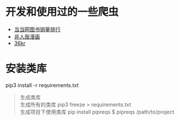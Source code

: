 # 开发和使用过的一些爬虫
- [当当网图书销量排行](https://github.com/q1lon/Spider/tree/master/dangDang)
- [非人哉漫画](https://github.com/q1lon/Spider/tree/master/feirenzai)
- [36kr](https://github.com/q1lon/Spider/tree/master/36kr)
# 安装类库
pip3 install -r requirements.txt <br>
> 生成类库 <br>
> 生成所有的类库 pip3 freeze > requirements.txt <br> 
> 生成项目下使用类库 pip install pipreqs $ pipreqs /path/to/project